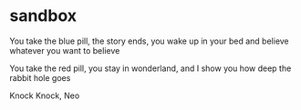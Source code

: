 # sandbox
You take the blue pill, the story ends, you wake up in your bed and believe whatever you want to believe

You take the red pill, you stay in wonderland, and I show you how deep the rabbit hole goes

Knock Knock, Neo
